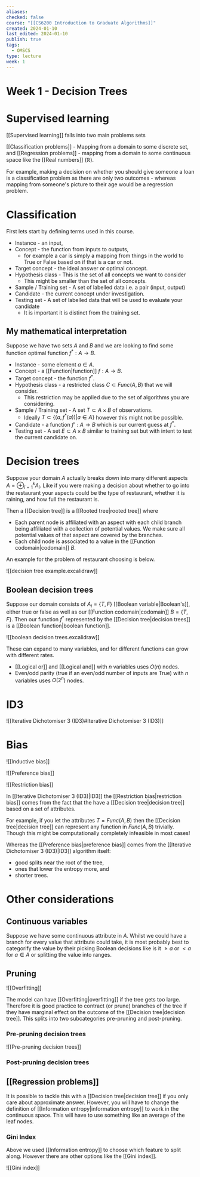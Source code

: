 ```yaml
---
aliases: 
checked: false
course: "[[CS6200 Introduction to Graduate Algorithms]]"
created: 2024-01-10
last_edited: 2024-01-10
publish: true
tags:
  - OMSCS
type: lecture
week: 1
---
```

# Week 1 - Decision Trees

# Supervised learning

[[Supervised learning]] falls into two main problems sets

[[Classification problems]] - Mapping from a domain to some discrete set, and
[[Regression problems]] - mapping from a domain to some continuous space like the [[Real numbers]] ($\mathbb{R}$).

For example, making a decision on whether you should give someone a loan is a classification problem as there are only two outcomes - whereas mapping from someone's picture to their age would be a regression problem. 

# Classification

First lets start by defining terms used in this course.

- Instance - an input,
- Concept - the function from inputs to outputs,
	- for example a car is simply a mapping from things in the world to True or False based on if that is a car or not.
- Target concept - the ideal answer or optimal concept.
- Hypothesis class - This is the set of all concepts we want to consider
	- This might be smaller than the set of all concepts.
- Sample / Training set - A set of labelled data i.e. a pair (input, output)
- Candidate - the current concept under investigation.
- Testing set - A set of labelled data that will be used to evaluate your candidate
	- It is important it is distinct from the training set.

## My mathematical interpretation

Suppose we have two sets $A$ and $B$ and we are looking to find some function optimal function $f^{\ast}: A \rightarrow B$. 

- Instance - some element $a \in A$.
- Concept - a [[Function|function]] $f: A \rightarrow B$.
- Target concept - the function $f^{\ast}$.
- Hypothesis class - a restricted class $C \subset Func(A,B)$ that we will consider.
	- This restriction may be applied due to the set of algorithms you are considering.
- Sample / Training set - A set $T \subset A \times B$ of observations. 
	- Ideally $T \subset \{(a,f^{\ast}(a)) \vert a \in A\}$ however this might not be possible.
- Candidate - a function $f': A \rightarrow B$ which is our current guess at $f^{\ast}$. 
- Testing set - A set $E \subset A \times B$ similar to training set but with intent to test the current candidate on.

# Decision trees

Suppose your domain $A$ actually breaks down into many different aspects $A = \oplus_{i=1}^k A_i$. Like if you were making a decision about whether to go into the restaurant your aspects could be the type of restaurant, whether it is raining, and how full the restaurant is.

Then a [[Decision tree]] is a [[Rooted tree|rooted tree]] where
- Each parent node is affiliated with an aspect with each child branch being affiliated with a collection of potential values. We make sure all potential values of that aspect are covered by the branches.  
- Each child node is associated to a value in the [[Function codomain|codomain]] $B$.

An example for the problem of restaurant choosing is below.

![[decision tree example.excalidraw]]

## Boolean decision trees

Suppose our domain consists of $A_i = \{T, F\}$ [[Boolean variable|Boolean's]], either true or false as well as our [[Function codomain|codomain]] $B = \{T, F\}$. Then our function $f^{\ast}$ represented by the [[Decision tree|decision trees]] is a [[Boolean function|boolean function]].

![[boolean decision trees.excalidraw]]


These can expand to many variables, and for different functions can grow with different rates.

- [[Logical or]] and [[Logical and]] with $n$ variables uses $O(n)$ nodes.
- Even/odd parity (true if an even/odd number of inputs are True) with $n$ variables uses $O(2^n)$ nodes. 

# ID3

![[Iterative Dichotomiser 3 (ID3)#Iterative Dichotomiser 3 (ID3)]]

# Bias

![[Inductive bias]]

![[Preference bias]]

![[Restriction bias]]

In [[Iterative Dichotomiser 3 (ID3)|ID3]] the [[Restriction bias|restriction bias]] comes from the fact that the have a [[Decision tree|decision tree]] based on a set of attributes. 

For example, if you let the attributes $T = Func(A,B)$ then the [[Decision tree|decision tree]] can represent any function in $Func(A,B)$ trivially. Though this might be computationally completely infeasible in most cases!

Whereas the [[Preference bias|preference bias]] comes from the [[Iterative Dichotomiser 3 (ID3)|ID3]] algorithm itself:
- good splits near the root of the tree,
- ones that lower the entropy more, and
- shorter trees.

# Other considerations

## Continuous variables

Suppose we have some continuous attribute in $A$. Whilst we could have a branch for every value that attribute could take, it is most probably best to categorify the value by their picking Boolean decisions like is it $\geq a$ or $< a$ for $a \in A$ or splitting the value into ranges.

## Pruning

![[Overfitting]]

The model can have [[Overfitting|overfitting]] if the tree gets too large. Therefore it is good practice to contract (or prune) branches of the tree if they have marginal effect on the outcome of the [[Decision tree|decision tree]]. This splits into two subcategories pre-pruning and post-pruning.

### Pre-pruning decision trees

![[Pre-pruning decision trees]]

### Post-pruning decision trees



## [[Regression problems]]

It is possible to tackle this with a [[Decision tree|decision tree]] if you only care about approximate answer. However, you will have to change the definition of [[Information entropy|information entropy]] to work in the continuous space. This will have to use something like an average of the leaf nodes.

### Gini Index

Above we used [[Information entropy]] to choose which feature to split along. However there are other options like the [[Gini index]].

![[Gini index]]